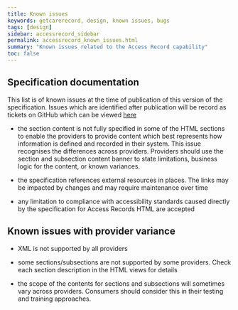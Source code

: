 ```yaml
---
title: Known issues
keywords: getcarerecord, design, known issues, bugs
tags: [design]
sidebar: accessrecord_sidebar
permalink: accessrecord_known_issues.html
summary: "Known issues related to the Access Record capability"
toc: false
---
```


## Specification documentation ##

This list is of known issues at the time of publication of this version of the specification. Issues which are identified after publication will be record as tickets on GitHub which can be viewed [here](https://github.com/nhsconnect/gpconnect/issues) 

- the section content is not fully specified in some of the HTML sections to enable the providers to provide content which best represents how information is defined and recorded in their system. This issue recognises the differences across providers. Providers should use the section and subsection content banner to state limitations, business logic for the content, or known variances.

- the specification references external resources in places. The links may be impacted by changes and may require maintenance over time

- any limitation to compliance with accessibility standards caused directly by the specification for Access Records HTML are accepted

 

## Known issues with provider variance ##

- XML is not supported by all providers

- some sections/subsections are not supported by some providers. Check each section description in the HTML views for details

- the scope of the contents for sections and subsections will sometimes vary across providers. Consumers should consider this in their testing and training approaches.

